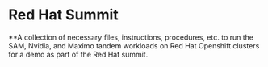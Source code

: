 # Red Hat Summit
**A collection of necessary files, instructions, procedures, etc. to run the SAM, Nvidia, and Maximo tandem workloads on Red Hat Openshift clusters for a demo as part of the Red Hat summit.
